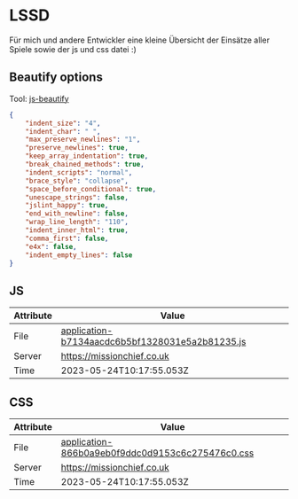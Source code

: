 # LSSD
Für mich und andere Entwickler eine kleine Übersicht der Einsätze aller Spiele sowie der js und css datei :)

<!-- automated -->
## Beautify options
Tool: [js-beautify](https://github.com/beautify-web/js-beautify)
```json
{
    "indent_size": "4",
    "indent_char": " ",
    "max_preserve_newlines": "1",
    "preserve_newlines": true,
    "keep_array_indentation": true,
    "break_chained_methods": true,
    "indent_scripts": "normal",
    "brace_style": "collapse",
    "space_before_conditional": true,
    "unescape_strings": false,
    "jslint_happy": true,
    "end_with_newline": false,
    "wrap_line_length": "110",
    "indent_inner_html": true,
    "comma_first": false,
    "e4x": false,
    "indent_empty_lines": false
}
```

## JS
| Attribute | Value |
| --------- | ----- |
| File      | [application-b7134aacdc6b5bf1328031e5a2b81235.js](https://missionchief.co.uk/assets/application-b7134aacdc6b5bf1328031e5a2b81235.js) |
| Server    | https://missionchief.co.uk |
| Time      | 2023-05-24T10:17:55.053Z |

## CSS
| Attribute | Value |
| --------- | ----- |
| File      | [application-866b0a9eb0f9ddc0d9153c6c275476c0.css](https://missionchief.co.uk/assets/application-866b0a9eb0f9ddc0d9153c6c275476c0.css) |
| Server    | https://missionchief.co.uk |
| Time      | 2023-05-24T10:17:55.053Z |
<!-- /automated -->
